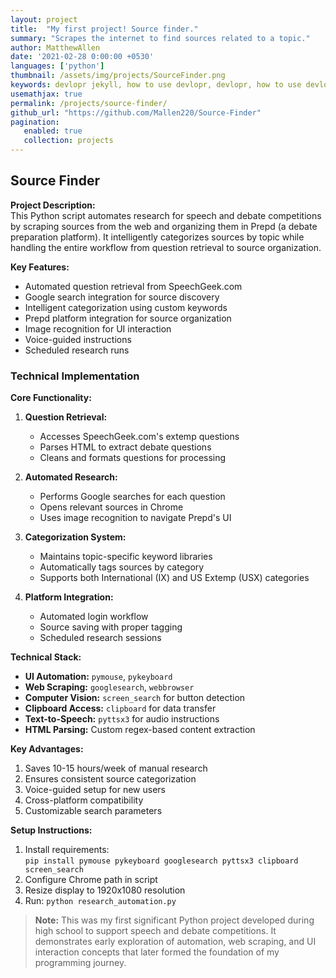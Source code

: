 ```yaml
---
layout: project
title:  "My first project! Source finder."
summary: "Scrapes the internet to find sources related to a topic."
author: MatthewAllen
date: '2021-02-28 0:00:00 +0530'
languages: ['python']
thumbnail: /assets/img/projects/SourceFinder.png
keywords: devlopr jekyll, how to use devlopr, devlopr, how to use devlopr-jekyll, devlopr-jekyll tutorial,best jekyll themes, multi languages and tags
usemathjax: true
permalink: /projects/source-finder/
github_url: "https://github.com/Mallen220/Source-Finder"
pagination:
   enabled: true
   collection: projects
---
```




## Source Finder

**Project Description:**  
This Python script automates research for speech and debate competitions by scraping sources from the web and organizing them in Prepd (a debate preparation platform). It intelligently categorizes sources by topic while handling the entire workflow from question retrieval to source organization.

**Key Features:**
- Automated question retrieval from SpeechGeek.com
- Google search integration for source discovery
- Intelligent categorization using custom keywords
- Prepd platform integration for source organization
- Image recognition for UI interaction
- Voice-guided instructions
- Scheduled research runs


### Technical Implementation

**Core Functionality:**
1. **Question Retrieval:**
   - Accesses SpeechGeek.com's extemp questions
   - Parses HTML to extract debate questions
   - Cleans and formats questions for processing

2. **Automated Research:**
   - Performs Google searches for each question
   - Opens relevant sources in Chrome
   - Uses image recognition to navigate Prepd's UI

3. **Categorization System:**
   - Maintains topic-specific keyword libraries
   - Automatically tags sources by category
   - Supports both International (IX) and US Extemp (USX) categories

4. **Platform Integration:**
   - Automated login workflow
   - Source saving with proper tagging
   - Scheduled research sessions

**Technical Stack:**
- **UI Automation:** `pymouse`, `pykeyboard`
- **Web Scraping:** `googlesearch`, `webbrowser`
- **Computer Vision:** `screen_search` for button detection
- **Clipboard Access:** `clipboard` for data transfer
- **Text-to-Speech:** `pyttsx3` for audio instructions
- **HTML Parsing:** Custom regex-based content extraction

**Key Advantages:**
1. Saves 10-15 hours/week of manual research
2. Ensures consistent source categorization
3. Voice-guided setup for new users
4. Cross-platform compatibility
5. Customizable search parameters

**Setup Instructions:**
1. Install requirements:  
   `pip install pymouse pykeyboard googlesearch pyttsx3 clipboard screen_search`
2. Configure Chrome path in script
3. Resize display to 1920x1080 resolution
4. Run: `python research_automation.py`

> **Note:** This was my first significant Python project developed during high school to support speech and debate competitions. It demonstrates early exploration of automation, web scraping, and UI interaction concepts that later formed the foundation of my programming journey.
